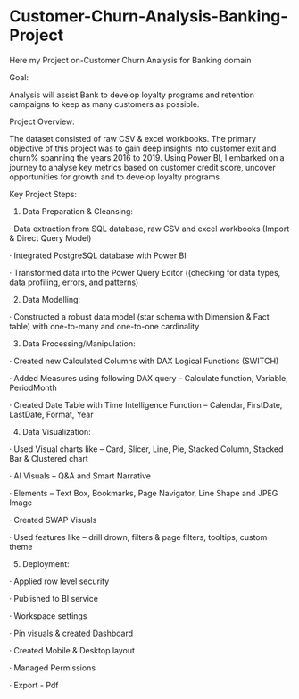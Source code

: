 # Customer-Churn-Analysis-Banking-Project

Here my Project on-Customer Churn Analysis for Banking domain

Goal: 

Analysis will assist Bank to develop loyalty programs and retention campaigns to keep as many customers as possible.



Project Overview: 

The dataset consisted of raw CSV & excel workbooks. The primary objective of this project was to gain deep insights into customer exit and churn% spanning the years 2016 to 2019. Using Power BI, I embarked on a journey to analyse key metrics based on customer credit score, uncover opportunities for growth and to develop loyalty programs



Key Project Steps:



1. Data Preparation & Cleansing: 

·   Data extraction from SQL database, raw CSV and excel workbooks (Import & Direct Query Model)

·  Integrated PostgreSQL database with Power BI

·  Transformed data into the Power Query Editor ((checking for data types, data profiling, errors, and patterns)



2. Data Modelling: 

·  Constructed a robust data model (star schema with Dimension & Fact table) with one-to-many and one-to-one cardinality



3. Data Processing/Manipulation:

·   Created new Calculated Columns with DAX Logical Functions (SWITCH)

·   Added Measures using following DAX query – Calculate function, Variable, PeriodMonth

·  Created Date Table with Time Intelligence Function – Calendar, FirstDate, LastDate, Format, Year



4. Data Visualization: 

·  Used Visual charts like – Card, Slicer, Line, Pie, Stacked Column, Stacked Bar & Clustered chart

·  AI Visuals – Q&A and Smart Narrative

·  Elements – Text Box, Bookmarks, Page Navigator, Line Shape and JPEG Image

·  Created SWAP Visuals

·  Used features like – drill drown, filters & page filters, tooltips, custom theme



5. Deployment:

·  Applied row level security

·  Published to BI service

·  Workspace settings

·  Pin visuals & created Dashboard

·  Created Mobile & Desktop layout

·  Managed Permissions

·  Export - Pdf 
